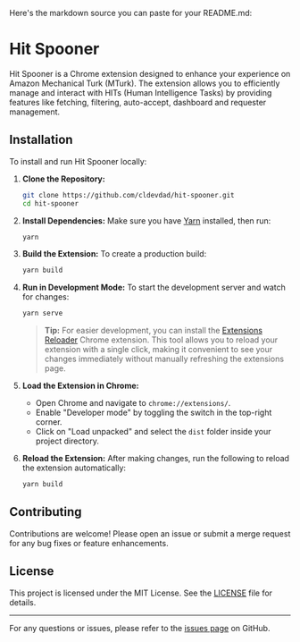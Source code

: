 Here's the markdown source you can paste for your README.md:

# Hit Spooner

Hit Spooner is a Chrome extension designed to enhance your experience on Amazon Mechanical Turk (MTurk). The extension allows you to efficiently manage and interact with HITs (Human Intelligence Tasks) by providing features like fetching, filtering, auto-accept, dashboard and requester management.

## Installation

To install and run Hit Spooner locally:

1. **Clone the Repository:**

   ```bash
   git clone https://github.com/cldevdad/hit-spooner.git
   cd hit-spooner
   ```

2. **Install Dependencies:**
   Make sure you have [Yarn](https://yarnpkg.com/) installed, then run:

   ```bash
   yarn
   ```

3. **Build the Extension:**
   To create a production build:

   ```bash
   yarn build
   ```

4. **Run in Development Mode:**
   To start the development server and watch for changes:

   ```bash
   yarn serve
   ```

   > **Tip:** For easier development, you can install the [Extensions Reloader](https://chrome.google.com/webstore/detail/extensions-reloader/fimgfedafeadlieiabdeeaodndnlbhid) Chrome extension. This tool allows you to reload your extension with a single click, making it convenient to see your changes immediately without manually refreshing the extensions page.

5. **Load the Extension in Chrome:**

   - Open Chrome and navigate to `chrome://extensions/`.
   - Enable "Developer mode" by toggling the switch in the top-right corner.
   - Click on "Load unpacked" and select the `dist` folder inside your project directory.

6. **Reload the Extension:**
   After making changes, run the following to reload the extension automatically:
   ```bash
   yarn build
   ```

## Contributing

Contributions are welcome! Please open an issue or submit a merge request for any bug fixes or feature enhancements.

## License

This project is licensed under the MIT License. See the [LICENSE](LICENSE) file for details.

---

For any questions or issues, please refer to the [issues page](https://github.com/cldevdad/hit-spooner/issues) on GitHub.

